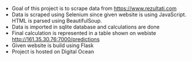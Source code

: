 - Goal of this project is to scrape data from https://www.rezultati.com
- Data is scraped using Selenium since given website is using JavaScript. HTML is parsed using BeautifulSoup.
- Data is imported in sqlite database and calculations are done
- Final calculation is represented in a table shown on webiste http://161.35.30.76:7000/predictions
- Given website is build using Flask
- Project is hosted on Digital Ocean
